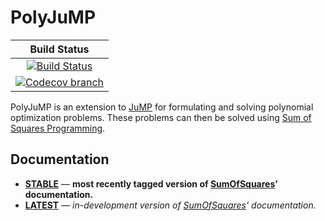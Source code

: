 # PolyJuMP

| **Build Status** |
|:----------------:|
| [![Build Status][build-img]][build-url] |
| [![Codecov branch][codecov-img]][codecov-url] |

PolyJuMP is an extension to [JuMP](https://github.com/jump-dev/JuMP.jl) for formulating and solving polynomial optimization problems. These problems can then be solved using [Sum of Squares Programming](https://github.com/jump-dev/SumOfSquares.jl).

## Documentation

- [**STABLE**][docs-stable-url] &mdash; **most recently tagged version of [SumOfSquares](https://github.com/jump-dev/SumOfSquares.jl)' documentation.**
- [**LATEST**][docs-latest-url] &mdash; *in-development version of [SumOfSquares](https://github.com/jump-dev/SumOfSquares.jl)' documentation.*

[docs-stable-img]: https://img.shields.io/badge/docs-stable-blue.svg
[docs-latest-img]: https://img.shields.io/badge/docs-latest-blue.svg
[docs-stable-url]: https://jump.dev/SumOfSquares.jl/stable
[docs-latest-url]: https://jump.dev/SumOfSquares.jl/latest

[build-img]: https://github.com/jump-dev/PolyJuMP.jl/workflows/CI/badge.svg?branch=master
[build-url]: https://github.com/jump-dev/PolyJuMP.jl/actions?query=workflow%3ACI
[codecov-img]: http://codecov.io/github/jump-dev/PolyJuMP.jl/coverage.svg?branch=master
[codecov-url]: http://codecov.io/github/jump-dev/PolyJuMP.jl?branch=master
